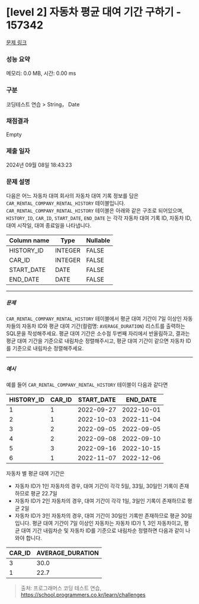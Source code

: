 # [level 2] 자동차 평균 대여 기간 구하기 - 157342 

[문제 링크](https://school.programmers.co.kr/learn/courses/30/lessons/157342) 

### 성능 요약

메모리: 0.0 MB, 시간: 0.00 ms

### 구분

코딩테스트 연습 > String， Date

### 채점결과

Empty

### 제출 일자

2024년 09월 08일 18:43:23

### 문제 설명

<p>다음은 어느 자동차 대여 회사의 자동차 대여 기록 정보를 담은 <code>CAR_RENTAL_COMPANY_RENTAL_HISTORY</code> 테이블입니다. <code>CAR_RENTAL_COMPANY_RENTAL_HISTORY</code> 테이블은 아래와 같은 구조로 되어있으며, <code>HISTORY_ID</code>, <code>CAR_ID</code>, <code>START_DATE</code>, <code>END_DATE</code> 는 각각 자동차 대여 기록 ID, 자동차 ID, 대여 시작일, 대여 종료일을 나타냅니다.</p>
<table class="table">
        <thead><tr>
<th>Column name</th>
<th>Type</th>
<th>Nullable</th>
</tr>
</thead>
        <tbody><tr>
<td>HISTORY_ID</td>
<td>INTEGER</td>
<td>FALSE</td>
</tr>
<tr>
<td>CAR_ID</td>
<td>INTEGER</td>
<td>FALSE</td>
</tr>
<tr>
<td>START_DATE</td>
<td>DATE</td>
<td>FALSE</td>
</tr>
<tr>
<td>END_DATE</td>
<td>DATE</td>
<td>FALSE</td>
</tr>
</tbody>
      </table>
<hr>

<h5>문제</h5>

<p><code>CAR_RENTAL_COMPANY_RENTAL_HISTORY</code> 테이블에서 평균 대여 기간이 7일 이상인 자동차들의 자동차 ID와 평균 대여 기간(컬럼명: <code>AVERAGE_DURATION</code>) 리스트를 출력하는 SQL문을 작성해주세요. 평균 대여 기간은 소수점 두번째 자리에서 반올림하고, 결과는 평균 대여 기간을 기준으로 내림차순 정렬해주시고, 평균 대여 기간이 같으면 자동차 ID를 기준으로 내림차순 정렬해주세요.</p>

<hr>

<h5>예시</h5>

<p>예를 들어 <code>CAR_RENTAL_COMPANY_RENTAL_HISTORY</code> 테이블이 다음과 같다면</p>
<table class="table">
        <thead><tr>
<th>HISTORY_ID</th>
<th>CAR_ID</th>
<th>START_DATE</th>
<th>END_DATE</th>
</tr>
</thead>
        <tbody><tr>
<td>1</td>
<td>1</td>
<td>2022-09-27</td>
<td>2022-10-01</td>
</tr>
<tr>
<td>2</td>
<td>1</td>
<td>2022-10-03</td>
<td>2022-11-04</td>
</tr>
<tr>
<td>3</td>
<td>2</td>
<td>2022-09-05</td>
<td>2022-09-05</td>
</tr>
<tr>
<td>4</td>
<td>2</td>
<td>2022-09-08</td>
<td>2022-09-10</td>
</tr>
<tr>
<td>5</td>
<td>3</td>
<td>2022-09-16</td>
<td>2022-10-15</td>
</tr>
<tr>
<td>6</td>
<td>1</td>
<td>2022-11-07</td>
<td>2022-12-06</td>
</tr>
</tbody>
      </table>
<p>자동차 별 평균 대여 기간은</p>

<ul>
<li>자동차 ID가 1인 자동차의 경우, 대여 기간이 각각 5일, 33일, 30일인 기록이 존재하므로 평균 22.7일</li>
<li>자동차 ID가 2인 자동차의 경우, 대여 기간이 각각 1일, 3일인 기록이 존재하므로 평균 2일</li>
<li>자동차 ID가 3인 자동차의 경우, 대여 기간이 30일인 기록만 존재하므로 평균 30일
입니다. 평균 대여 기간이 7일 이상인 자동차는 자동차 ID가 1, 3인 자동차이고, 평균 대여 기간 내림차순 및 자동차 ID를 기준으로 내림차순 정렬하면 다음과 같이 나와야 합니다.</li>
</ul>
<table class="table">
        <thead><tr>
<th>CAR_ID</th>
<th>AVERAGE_DURATION</th>
</tr>
</thead>
        <tbody><tr>
<td>3</td>
<td>30.0</td>
</tr>
<tr>
<td>1</td>
<td>22.7</td>
</tr>
</tbody>
      </table>

> 출처: 프로그래머스 코딩 테스트 연습, https://school.programmers.co.kr/learn/challenges